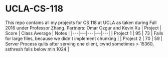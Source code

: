 # UCLA-CS-118
This repo contains all my projects for CS 118 at UCLA as taken during Fall 2016 under Professor Zhang.
Partners: Omar Ozgur and Kevin Xu
| Project  | Score  | Class Average  | Notes  |
|---|---|---|---|---|
| Project 1  | 95  | 73  | Fails for large files, because we didn't implement chunking  |
| Project 2  | 70  | 59  | Server Process quits after serving one client, cwnd sometimes > 15360, ssthresh falls below min 1024  |
